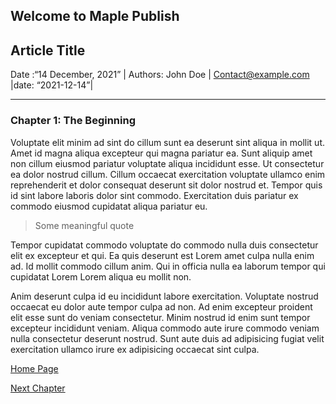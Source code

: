 ## Welcome to Maple Publish

## Article Title

Date :“14 December, 2021” | Authors: John Doe | <Contact@example.com>
|date: “2021-12-14”|

___

### Chapter 1: The Beginning

Voluptate elit minim ad sint do cillum sunt ea deserunt sint aliqua in
mollit ut. Amet id magna aliqua excepteur qui magna pariatur ea. Sunt
aliquip amet non cillum eiusmod pariatur voluptate aliqua incididunt
esse. Ut consectetur ea dolor nostrud cillum. Cillum occaecat
exercitation voluptate ullamco enim reprehenderit et dolor consequat
deserunt sit dolor nostrud et. Tempor quis id sint labore laboris dolor
sint commodo. Exercitation duis pariatur ex commodo eiusmod cupidatat
aliqua pariatur eu.

> Some meaningful quote

Tempor cupidatat commodo voluptate do commodo nulla duis consectetur
elit ex excepteur et qui. Ea quis deserunt est Lorem amet culpa nulla
enim ad. Id mollit commodo cillum anim. Qui in officia nulla ea laborum
tempor qui cupidatat Lorem Lorem aliqua eu mollit non.

Anim deserunt culpa id eu incididunt labore exercitation. Voluptate
nostrud occaecat eu dolor aute tempor culpa ad non. Ad enim excepteur
proident elit esse sunt do veniam consectetur. Minim nostrud id enim
sunt tempor excepteur incididunt veniam. Aliqua commodo aute irure
commodo veniam nulla consectetur deserunt nostrud. Sunt aute duis ad
adipisicing fugiat velit exercitation ullamco irure ex adipisicing
occaecat sint culpa.

[Home Page](../../index.md)

<a href="../../index.md" >Next Chapter</a>
